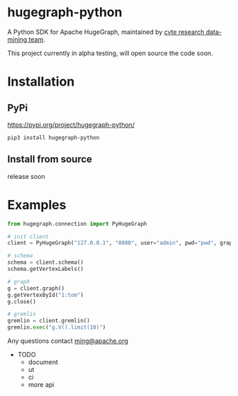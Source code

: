 # hugegraph-python
A Python SDK for Apache HugeGraph, maintained by [cvte research data-mining team](https://github.com/cvte-research-datamining/hugegraph-python).

This project currently in alpha testing, will open source the code soon.

# Installation
## PyPi
https://pypi.org/project/hugegraph-python/
```shell
pip3 install hugegraph-python
```

## Install from source
release soon

# Examples

```python
from hugegraph.connection import PyHugeGraph

# init client
client = PyHugeGraph("127.0.0.1", "8080", user="admin", pwd="pwd", graph="hugegraph")

# schema
schema = client.schema()
schema.getVertexLabels()

# graph
g = client.graph()
g.getVertexById("1:tom")
g.close()

# gremlin
gremlin = client.gremlin()
gremlin.exec("g.V().limit(10)")
```

Any questions contact [ming@apache.org](ming@apache.org)

- TODO
    - document
    - ut
    - ci
    - more api
